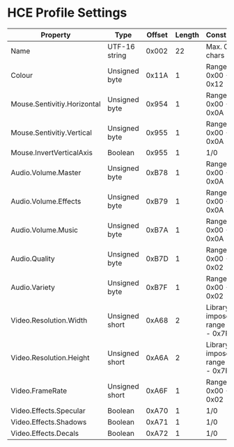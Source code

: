 # HCE Profile Settings

| Property                    | Type           | Offset | Length | Constraints                        |
| --------------------------- | -------------- | ------ | ------ | ---------------------------------- |
| Name                        | UTF-16 string  | 0x002  | 22     | Max. 0xB chars                     |
| Colour                      | Unsigned byte  | 0x11A  | 1      | Range 0x00 - 0x12                  |
| Mouse.Sentivitiy.Horizontal | Unsigned byte  | 0x954  | 1      | Range 0x00 - 0x0A                  |
| Mouse.Sentivitiy.Vertical   | Unsigned byte  | 0x955  | 1      | Range 0x00 - 0x0A                  |
| Mouse.InvertVerticalAxis    | Boolean        | 0x955  | 1      | 1/0                                |
| Audio.Volume.Master         | Unsigned byte  | 0xB78  | 1      | Range 0x00 - 0x0A                  |
| Audio.Volume.Effects        | Unsigned byte  | 0xB79  | 1      | Range 0x00 - 0x0A                  |
| Audio.Volume.Music          | Unsigned byte  | 0xB7A  | 1      | Range 0x00 - 0x0A                  |
| Audio.Quality               | Unsigned byte  | 0xB7D  | 1      | Range 0x00 - 0x02                  |
| Audio.Variety               | Unsigned byte  | 0xB7F  | 1      | Range 0x00 - 0x02                  |
| Video.Resolution.Width      | Unsigned short | 0xA68  | 2      | Library imposes range 0x1 - 0x7FFF |
| Video.Resolution.Height     | Unsigned short | 0xA6A  | 2      | Library imposes range 0x1 - 0x7FFF |
| Video.FrameRate             | Unsigned short | 0xA6F  | 1      | Range 0x00 - 0x02                  |
| Video.Effects.Specular      | Boolean        | 0xA70  | 1      | 1/0                                |
| Video.Effects.Shadows       | Boolean        | 0xA71  | 1      | 1/0                                |
| Video.Effects.Decals        | Boolean        | 0xA72  | 1      | 1/0                                |